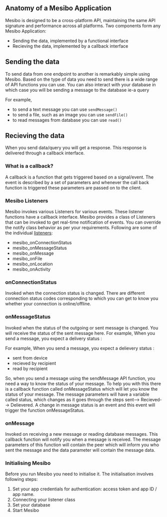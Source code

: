## Anatomy of a Mesibo Application

Mesibo is designed to be a cross-platform API, maintaining the same API signature and performance across all platforms. Two components form any Mesibo Application:
- Sending the data, implemented by a functional interface
- Recieving the data, implemented by a callback interface

## Sending the data

To send data from one endpoint to another is remarkably simple using Mesibo. Based on the type of data you need to send there is a wide range of API functions you can use. You can also interact with your database in which case you will be sending a message to the database ie-a query


For example,
- to send a text message you can use `sendMessage()`
- to send a file, such as an image you can use `sendFile()`
- to read messages from database you can use `read()`

## Recieving the data

When you send data/query you will get a response. This response is delivered through a callback interface. 

### What is a callback?
A callback is a function that gets triggered based on a signal/event. The event is described by a set of parameters and whenever the call back function is triggered these parameters are passed on to the client.

### Mesibo Listeners
Mesibo invokes various Listeners for various events. These listener functions have a callback interface. Mesibo provides a class of Listeners that can be invoked to get real-time notification of events. You can override the notify class behavior as per your requirements.
Following are some of the individual [listeners](https://mesibo.com/documentation/api/listeners/):

- mesibo_onConnectionStatus
- mesibo_onMessageStatus
- mesibo_onMessage
- mesibo_onFile
- mesibo_onLocation
- mesibo_onActivity

### onConnectionStatus 
Invoked when the connection status is changed. There are different connection status codes corresponding to which you can get to know you whether your connection is online/offline.

### onMessageStatus
Invoked when the status of the outgoing or sent message is changed. You will receive the status of the sent message here.
For example, When you send a message, you expect a delivery status :

For example,
When you send a message, you expect a delievery status : 
- sent from device
- recieved by recipient
- read by recipient

So, when you send a message using the sendMessage API function, you need a way to know the status of your message. To help you with this there is a callback function called onMessageStatus which will let you know the status of your message. The message parameters will have a variable called status, which changes as it goes through the steps sent--> Recieved--> Delievered. A change in message status is an event and this event will trigger the function onMessageStatus.

### onMessage
Invoked on receiving a new message or reading database messages. This callback function will notify you when a message is received. The message parameters of this function will contain the peer which will inform you who sent the message and the data parameter will contain the message data.

### Initialising Mesibo

Before you run Mesibo you need to initialise it. The initialisation involves following steps:
1. Set your app credentials for authentication: access token and app ID / app name.
2. Connecting your listener class
3. Set your database
4. Start Mesibo
 


